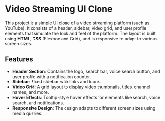 # Video Streaming UI Clone

This project is a simple UI clone of a video streaming platform (such as YouTube). It consists of a header, sidebar, video grid, and user profile elements that simulate the look and feel of the platform. The layout is built using **HTML**, **CSS** (Flexbox and Grid), and is responsive to adapt to various screen sizes.

## Features

- **Header Section**: Contains the logo, search bar, voice search button, and user profile with a notification counter.
- **Sidebar**: Fixed sidebar with links and icons.
- **Video Grid**: A grid layout to display video thumbnails, titles, channel names, and more.
- **Hover Effects**: Tooltip-style hover effects for elements like search, voice search, and notifications.
- **Responsive Design**: The design adapts to different screen sizes using media queries.
